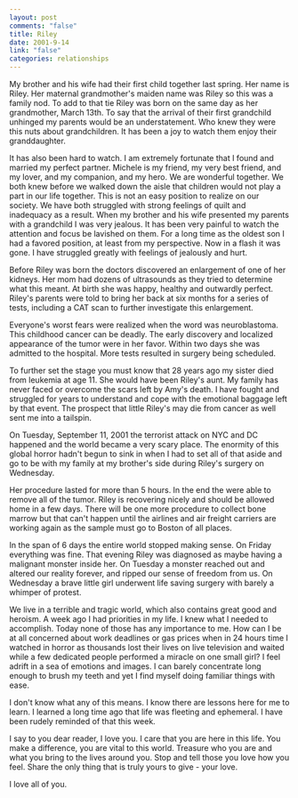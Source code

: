 ```yaml
--- 
layout: post
comments: "false"
title: Riley
date: 2001-9-14
link: "false"
categories: relationships
---
```

My brother and his wife had their first child together last spring. Her name is Riley. Her          maternal grandmother's maiden name was Riley so this was a family nod. To add to that tie Riley          was born on the same day as her grandmother, March 13th. To say that the arrival of their first          grandchild unhinged my parents would be an understatement. Who knew they were this nuts about          grandchildren. It has been a joy to watch them enjoy their granddaughter.

It has also been hard to watch. I am extremely fortunate that I found and married my perfect          partner. Michele is my friend, my very best friend, and my lover, and my companion, and my hero. We          are wonderful together. We both knew before we walked down the aisle that children would not play a          part in our life together. This is not an easy position to realize on our society. We have both          struggled with strong feelings of quilt and inadequacy as a result. When my brother and his wife          presented my parents with a grandchild I was very jealous. It has been very painful to watch the attention          and focus be lavished on them. For a long time as the oldest son I had a favored position, at least          from my perspective. Now in a flash it was gone. I have struggled greatly with feelings of jealously and hurt.

Before Riley was born the doctors discovered an enlargement of one of her kidneys. Her mom had          dozens of ultrasounds as they tried to determine what this meant. At birth she was happy, healthy and          outwardly perfect. Riley's parents were told to bring her back at six months for a series of tests,          including a CAT scan to further investigate this enlargement.

Everyone's worst fears were realized when the word was neuroblastoma. This childhood cancer can          be deadly. The early discovery and localized appearance of the tumor were in her favor. Within two          days she was admitted to the hospital. More tests resulted in surgery being scheduled.

To further set the stage you must know that 28 years ago my sister died from leukemia          at age 11. She would have been Riley's aunt. My family has never faced or overcome the scars left by          Amy's death. I have fought and struggled for years to understand and cope with the emotional baggage          left by that event. The prospect that little Riley's may die from cancer as well sent me into a tailspin.

On Tuesday, September 11, 2001 the terrorist attack on NYC and DC happened and the world became          a very scary place. The enormity of this global horror hadn't begun to sink in when I had to set          all of that aside and go to be with my family at my brother's side during Riley's surgery on Wednesday.

Her procedure lasted for more than 5 hours. In the end the were able to remove all of the tumor. Riley          is recovering nicely and should be allowed home in a few days. There will be one more          procedure to collect bone marrow but that can't happen until the airlines and air freight carriers          are working again as the sample must go to Boston of all places.

In the span of 6 days the entire world stopped making sense. On Friday everything was          fine. That evening Riley was diagnosed as maybe having a malignant monster inside her. On Tuesday a          monster reached out and altered our reality forever, and ripped our sense of freedom from us.          On Wednesday a brave little girl underwent life saving surgery with barely a whimper of protest.

We live in a terrible and tragic world, which also contains great good and heroism. A week ago          I had priorities in my life. I knew what I needed to accomplish. Today none of those has any importance          to me. How can I be at all concerned about work deadlines or gas prices when in 24 hours time I watched          in horror as thousands lost their lives on live television and waited while a few dedicated people performed a          miracle on one small girl? I feel adrift in a sea of emotions and images. I can barely concentrate          long enough to brush my teeth and yet I find myself doing familiar things with ease.

I don't know what any of this means. I know there are lessons here for me to learn. I learned a          long time ago that life was fleeting and ephemeral. I have been rudely reminded of that this week.

I say to you dear reader, I love you. I care that you are here in this life. You make a          difference, you are vital to this world. Treasure who you are and what you bring to the lives around          you. Stop and tell those you love how you feel. Share the only thing that is truly yours to give - your love.

I love all of you.
